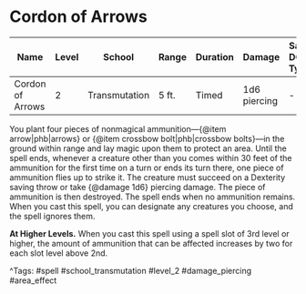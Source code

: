 # Cordon of Arrows

| Name | Level | School | Range | Duration | Damage | Save DC & Type |
|------|-------|--------|-------|----------|--------|----------------|
| Cordon of Arrows | 2 | Transmutation | 5 ft. | Timed | 1d6 piercing | - |

You plant four pieces of nonmagical ammunition—{@item arrow|phb|arrows} or {@item crossbow bolt|phb|crossbow bolts}—in the ground within range and lay magic upon them to protect an area. Until the spell ends, whenever a creature other than you comes within 30 feet of the ammunition for the first time on a turn or ends its turn there, one piece of ammunition flies up to strike it. The creature must succeed on a Dexterity saving throw or take {@damage 1d6} piercing damage. The piece of ammunition is then destroyed. The spell ends when no ammunition remains. When you cast this spell, you can designate any creatures you choose, and the spell ignores them.

**At Higher Levels.** When you cast this spell using a spell slot of 3rd level or higher, the amount of ammunition that can be affected increases by two for each slot level above 2nd.

^Tags: #spell #school_transmutation #level_2 #damage_piercing #area_effect